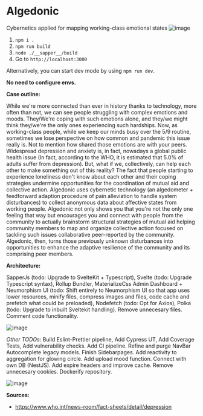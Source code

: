 # Algedonic
Cybernetics applied for mapping working-class emotional states
![image](https://user-images.githubusercontent.com/16574952/173205437-58eea16f-089f-4586-b6b9-8d9262c4c072.png)

1. `npm i .`
2. `npm run build`
3. `node ./__sapper__/build`
4. Go to `http://localhost:3000`

Alternatively, you can start dev mode by using `npm run dev`.

**No need to configure envs.**

**Case outline:**

While we're more connected than ever in history thanks to
                    technology, more often than not, we can see people
                    struggling with complex emotions and moods. They/We're coping with
                    such emotions alone, and they/we might think they/we're the only ones
                    experiencing such hardships. Now, as working-class people,
                    while we keep our minds busy over the 5/9 routine, sometimes
                    we lose perspective on how common and pandemic this issue really is. Not to mention how
                    shared those emotions are with your peers. Widespread depression and anxiety is, in fact, nowadays a
                    global public health issue (In fact, according to the WHO, it is estimated that 5.0% of adults suffer from depression). But, what if we, collectively, can help each other to make something out of this reality?
                    The fact that people starting to experience loneliness don't know about each other and their coping strategies
                    undermine opportunities for the coordination of mutual aid and collective
                    action. Algedonic uses cybernetic technology (an algedometer + feedforward adaption procedure of pain alleviation to handle system disturbances) to collect anonymous data about affective states
                    from working people. Algedonic not only shows you that you're not the only one feeling that way but encourages you and connect with people from the community to actually brainstorm structural strategies of mutual aid helping community members to map and organize collective action focused on tackling such issues collaborative peer-reported by the community. Algedonic, then, turns those previously unknown disturbances into opportunities to enhance the adaptive resilience of the community and its comprising peer members.
                  


**Architecture:**

SapperJs (todo: Upgrade to SvelteKit + Typescript), Svelte (todo: Upgrade Typescript syntax), Rollup Bundler, 
MaterializeCss Admin Dashboard + Neumorphism UI (todo: Shift entirely to Neumorphism UI so that app uses lower resources, minify files, compress images and files, code cache and prefetch what could be preloaded), Nodefetch (todo: Opt for Axios), Polka (todo: Upgrade to inbuilt Sveltekit handling). Remove unnecesary files. Comment code functionality.

![image](https://user-images.githubusercontent.com/16574952/173208359-533036c4-a0b8-4534-a0b9-cab551bdb679.png)


_Other TODOs:_ Build Eslint-Prettier pipeline, Add Cypress UT, Add Coverage Tests, Add vulnerability checks. Add CI pipeline. Refine and purge NavBar Autocomplete legacy models. Finish Sidebarpages. Add reactivity to aggregation for glowing circle. Add upload mood function. Connect with own DB (NestJS). Add expire headers and improve cache. Remove unnecesary cookies. Dockerify repository.

![image](https://user-images.githubusercontent.com/16574952/173208447-b130c0dd-18a4-4cb9-933b-2d2d20888895.png)

**Sources:**

- https://www.who.int/news-room/fact-sheets/detail/depression

